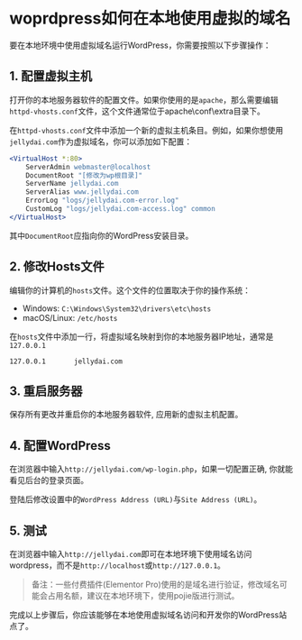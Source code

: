 # woprdpress如何在本地使用虚拟的域名

要在本地环境中使用虚拟域名运行WordPress，你需要按照以下步骤操作：

## 1. 配置虚拟主机

打开你的本地服务器软件的配置文件。如果你使用的是`apache`，那么需要编辑`httpd-vhosts.conf`文件，这个文件通常位于apache\conf\extra目录下。

在`httpd-vhosts.conf`文件中添加一个新的虚拟主机条目。例如，如果你想使用`jellydai.com`作为虚拟域名，你可以添加如下配置：

```apache
<VirtualHost *:80>
    ServerAdmin webmaster@localhost
    DocumentRoot "[修改为wp根目录]"
    ServerName jellydai.com
    ServerAlias www.jellydai.com
    ErrorLog "logs/jellydai.com-error.log"
    CustomLog "logs/jellydai.com-access.log" common
</VirtualHost>
```

其中`DocumentRoot`应指向你的WordPress安装目录。

## 2. 修改Hosts文件

编辑你的计算机的`hosts`文件。这个文件的位置取决于你的操作系统：

- Windows: `C:\Windows\System32\drivers\etc\hosts`
- macOS/Linux: `/etc/hosts`

在`hosts`文件中添加一行，将虚拟域名映射到你的本地服务器IP地址，通常是`127.0.0.1`

```
127.0.0.1       jellydai.com
```

## 3. 重启服务器

保存所有更改并重启你的本地服务器软件, 应用新的虚拟主机配置。

## 4. 配置WordPress

在浏览器中输入`http://jellydai.com/wp-login.php`，如果一切配置正确, 你就能看见后台的登录页面。

登陆后修改设置中的`WordPress Address (URL)`与`Site Address (URL)`。

## 5. 测试

在浏览器中输入`http://jellydai.com`即可在本地环境下使用域名访问wordpress，而不是`http://localhost`或`http://127.0.0.1`。

> 备注：一些付费插件(Elementor Pro)使用的是域名进行验证，修改域名可能会占用名额，建议在本地环境下，使用pojie版进行测试。

完成以上步骤后，你应该能够在本地使用虚拟域名访问和开发你的WordPress站点了。

